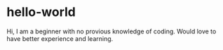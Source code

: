 # hello-world

Hi,
I am a beginner with no provious knowledge of coding.
Would love to have better experience and learning.
